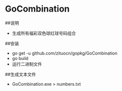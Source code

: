 GoCombination
=========
##说明

* 生成所有福彩双色球红球号码组合

##安装

*	go get -u github.com/zituocn/gopkg/GoCombination
*	go build
*   运行二进制文件

##生成文本文件

*	GoCombination.exe > numbers.txt